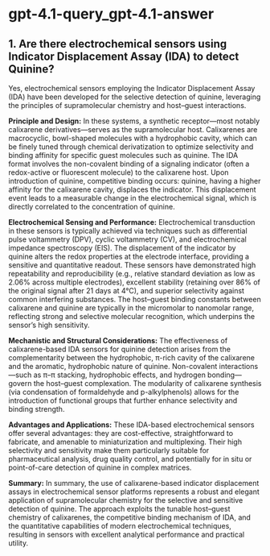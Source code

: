 # gpt-4.1-query_gpt-4.1-answer

## 1. Are there electrochemical sensors using Indicator Displacement Assay (IDA) to detect Quinine?

Yes, electrochemical sensors employing the Indicator Displacement Assay (IDA) have been developed for the selective detection of quinine, leveraging the principles of supramolecular chemistry and host–guest interactions.

**Principle and Design:**
In these systems, a synthetic receptor—most notably calixarene derivatives—serves as the supramolecular host. Calixarenes are macrocyclic, bowl-shaped molecules with a hydrophobic cavity, which can be finely tuned through chemical derivatization to optimize selectivity and binding affinity for specific guest molecules such as quinine. The IDA format involves the non-covalent binding of a signaling indicator (often a redox-active or fluorescent molecule) to the calixarene host. Upon introduction of quinine, competitive binding occurs: quinine, having a higher affinity for the calixarene cavity, displaces the indicator. This displacement event leads to a measurable change in the electrochemical signal, which is directly correlated to the concentration of quinine.

**Electrochemical Sensing and Performance:**
Electrochemical transduction in these sensors is typically achieved via techniques such as differential pulse voltammetry (DPV), cyclic voltammetry (CV), and electrochemical impedance spectroscopy (EIS). The displacement of the indicator by quinine alters the redox properties at the electrode interface, providing a sensitive and quantitative readout. These sensors have demonstrated high repeatability and reproducibility (e.g., relative standard deviation as low as 2.06% across multiple electrodes), excellent stability (retaining over 86% of the original signal after 21 days at 4°C), and superior selectivity against common interfering substances. The host–guest binding constants between calixarene and quinine are typically in the micromolar to nanomolar range, reflecting strong and selective molecular recognition, which underpins the sensor’s high sensitivity.

**Mechanistic and Structural Considerations:**
The effectiveness of calixarene-based IDA sensors for quinine detection arises from the complementarity between the hydrophobic, π-rich cavity of the calixarene and the aromatic, hydrophobic nature of quinine. Non-covalent interactions—such as π–π stacking, hydrophobic effects, and hydrogen bonding—govern the host–guest complexation. The modularity of calixarene synthesis (via condensation of formaldehyde and p-alkylphenols) allows for the introduction of functional groups that further enhance selectivity and binding strength.

**Advantages and Applications:**
These IDA-based electrochemical sensors offer several advantages: they are cost-effective, straightforward to fabricate, and amenable to miniaturization and multiplexing. Their high selectivity and sensitivity make them particularly suitable for pharmaceutical analysis, drug quality control, and potentially for in situ or point-of-care detection of quinine in complex matrices.

**Summary:**
In summary, the use of calixarene-based indicator displacement assays in electrochemical sensor platforms represents a robust and elegant application of supramolecular chemistry for the selective and sensitive detection of quinine. The approach exploits the tunable host–guest chemistry of calixarenes, the competitive binding mechanism of IDA, and the quantitative capabilities of modern electrochemical techniques, resulting in sensors with excellent analytical performance and practical utility.

